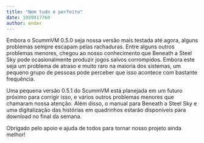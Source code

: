 ```yaml
---
title: "Nem tudo é perfeito"
date: 1059917760
author: ender
---
```


Embora o ScummVM 0.5.0 seja nossa versão mais testada até agora, alguns problemas sempre escapam pelas rachaduras. Entre alguns outros problemas menores, chegou ao nosso conhecimento que Beneath a Steel Sky pode ocasionalmente produzir jogos salvos corrompidos. Embora este seja um problema de atraso e muito raro na maioria dos sistemas, um pequeno grupo de pessoas pode perceber que isso acontece com bastante frequência.

Uma pequena versão 0.5.1 do ScummVM está planejada em um futuro próximo para corrigir isso, e vários outros problemas menores que chamaram nossa atenção. Além disso, o manual para Beneath a Steel Sky e uma digitalização das histórias em quadrinhos estarão disponíveis para download no final da semana.

Obrigado pelo apoio e ajuda de todos para tornar nosso projeto ainda melhor!
